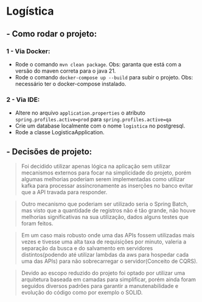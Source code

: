 # Logística

## - Como rodar o projeto:
  
### 1 - Via Docker:  
- Rode o comando ``mvn clean package``. Obs: garanta que está com a versão do maven correta para o java 21.
- Rode o comando ``docker-compose up --build`` para subir o projeto. Obs: necessário ter o docker-compose instalado.

### 2 - Via IDE:
- Altere no arquivo ``application.properties`` o atributo `spring.profiles.active=prod` para `spring.profiles.active=qa`
- Crie um database localmente com o nome `logistica` no postgresql.
- Rode a classe LogisticaApplication.
## - Decisões de projeto:
 >  Foi decidido utilizar apenas lógica na aplicação sem utilizar mecanismos externos para focar na simplicidade do projeto, porém algumas melhorias poderiam serem implementadas como utilizar kafka para processar assíncronamente as inserções no banco evitar que a API travada para responder.
 
 > Outro mecanismo que poderiam ser utilizado seria o Spring Batch, mas visto que a quantidade de registros não é tão grande, não houve melhorias significativas na sua utilização, dados alguns testes que foram feitos.
 
 > Em um caso mais robusto onde uma das APIs fossem utilizadas mais vezes e tivesse uma alta taxa de requisições por minuto, valeria a separação da busca e do salvamento em servidores distintos(podendo até utilizar lambdas da aws para hospedar cada uma das APIs) para não sobrecarregar o servidor(Conceito de CQRS).
 
 > Devido ao escopo reduzido do projeto foi optado por utilizar uma arquitetura baseada em camadas para simplificar, porém ainda foram seguidos diversos padrões para garantir a manutenabilidade e evolução do código como por exemplo o SOLID.